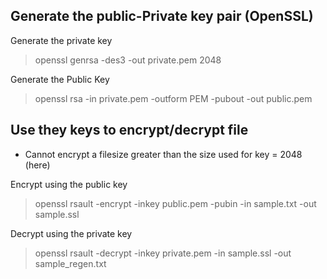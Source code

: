 
## Generate the public-Private key pair (OpenSSL)
 Generate the private key  
  > openssl genrsa -des3 -out private.pem 2048  
 
 Generate the Public Key  
  > openssl rsa -in private.pem -outform PEM -pubout -out public.pem
  
## Use they keys to encrypt/decrypt file
 - Cannot encrypt a filesize greater than the size used for key = 2048 (here)
 
 Encrypt using the public key  
  > openssl rsault -encrypt -inkey public.pem -pubin -in sample.txt -out sample.ssl  
  
 Decrypt using the private key
  > openssl rsault -decrypt -inkey private.pem -in sample.ssl -out sample_regen.txt 
  
  
  
  
  
  
  
